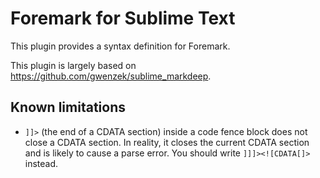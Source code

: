 # Foremark for Sublime Text

This plugin provides a syntax definition for Foremark.

This plugin is largely based on <https://github.com/gwenzek/sublime_markdeep>.

## Known limitations

- `]]>` (the end of a CDATA section) inside a code fence block does not close a CDATA section. In reality, it closes the current CDATA section and is likely to cause a parse error. You should write `]]]><![CDATA[]>` instead.
